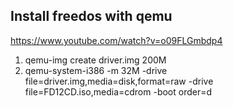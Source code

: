 ## Install freedos with qemu
https://www.youtube.com/watch?v=o09FLGmbdp4
1. qemu-img create driver.img 200M
2. qemu-system-i386 -m 32M -drive file=driver.img,media=disk,format=raw -drive file=FD12CD.iso,media=cdrom -boot order=d
